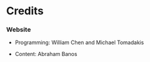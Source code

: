 # Credits

### Website

- Programming: William Chen and Michael Tomadakis

- Content: Abraham Banos
